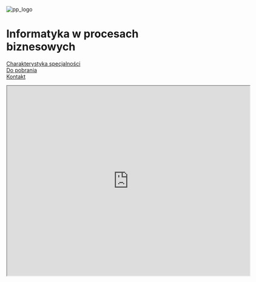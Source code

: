 ![pp_logo](https://put.poznan.pl/modules/put_diplomas_status/images/put_logo.svg)
# Informatyka w procesach biznesowych

[Charakterystyka specjalności](./spec.md)  
[Do pobrania](./downloads.md)  
[Kontakt](./contact.md)  
  
<iframe src="https://docs.google.com/forms/d/e/1FAIpQLSf1b9iZb6mZmHHz8gbxJvNz9pqe0tGTCfYEwPWYPN3P022mvQ/viewform?embedded=true" width="640" height="500" style="background: #ffffff;" frameborder="2" marginheight="0" marginwidth="0">Loading…</iframe>
